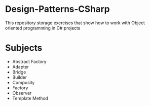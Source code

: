 # Design-Patterns-CSharp
This repository storage exercises that show how to work with Object oriented programming in C# projects


# Subjects
- Abstract Factory
- Adapter
- Bridge
- Builder
- Composity
- Factory
- Observer
- Template Method

